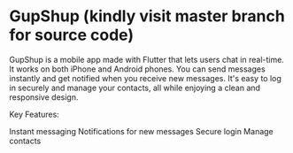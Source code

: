 # GupShup (kindly visit master branch for source code)

GupShup is a mobile app made with Flutter that lets users chat in real-time. It works on both iPhone and Android phones. You can send messages instantly and get notified when you receive new messages. It's easy to log in securely and manage your contacts, all while enjoying a clean and responsive design.

Key Features:

Instant messaging
Notifications for new messages
Secure login
Manage contacts

